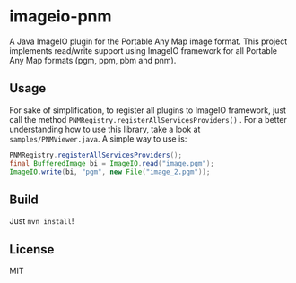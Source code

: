 imageio-pnm
===========

A Java ImageIO plugin for the Portable Any Map image format. This project implements read/write support using ImageIO framework for all Portable Any Map formats (pgm, ppm, pbm and pnm).

## Usage

For sake of simplification, to register all plugins to ImageIO framework, just call the method ```PNMRegistry.registerAllServicesProviders()``` . For a better understanding how to use this library, take a look at ```samples/PNMViewer.java```. A simple way to use is:

```java
PNMRegistry.registerAllServicesProviders();
final BufferedImage bi = ImageIO.read("image.pgm");
ImageIO.write(bi, "pgm", new File("image_2.pgm"));
```

## Build
Just ```mvn install```!

## License

MIT

